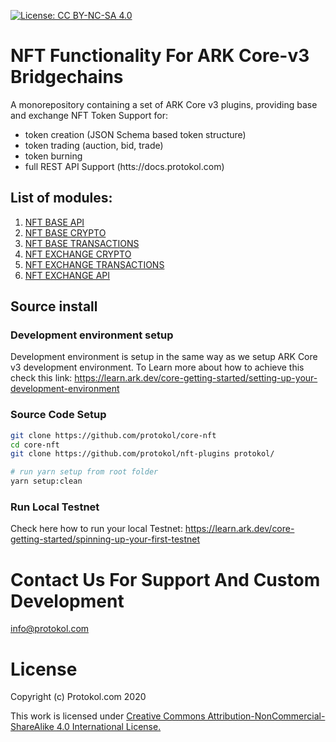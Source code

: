[![License: CC BY-NC-SA 4.0](https://img.shields.io/badge/License-CC%20BY--NC--SA%204.0-lightgrey.svg)](https://creativecommons.org/licenses/by-nc-sa/4.0/)

# NFT Functionality For ARK Core-v3 Bridgechains

A monorepository containing a set of ARK Core v3 plugins, providing base and exchange NFT Token Support for:
- token creation (JSON Schema based token structure)
- token trading (auction, bid, trade)
- token burning
- full REST API Support (htts://docs.protokol.com)

## List of modules:

1. [NFT BASE API](https://github.com/protokol/nft-plugins/tree/develop/packages/nft-base-api)
2. [NFT BASE CRYPTO](https://github.com/protokol/nft-plugins/tree/develop/packages/nft-base-crypto)
3. [NFT BASE TRANSACTIONS](https://github.com/protokol/nft-plugins/tree/develop/packages/nft-base-transactions)
4. [NFT EXCHANGE CRYPTO](https://github.com/protokol/nft-plugins/tree/develop/packages/nft-exchange-crypto)
5. [NFT EXCHANGE TRANSACTIONS](https://github.com/protokol/nft-plugins/tree/develop/packages/nft-exchange-transactions)
6. [NFT EXCHANGE API](https://github.com/protokol/nft-plugins/tree/develop/packages/nft-exchange-api)

## Source install
### Development environment setup

Development environment is setup in the same way as we setup ARK Core v3 development environment. To Learn more about how to achieve this check this link:
https://learn.ark.dev/core-getting-started/setting-up-your-development-environment

### Source Code Setup

```bash
git clone https://github.com/protokol/core-nft
cd core-nft
git clone https://github.com/protokol/nft-plugins protokol/

# run yarn setup from root folder
yarn setup:clean
```

### Run Local Testnet

Check here how to run your local Testnet:
https://learn.ark.dev/core-getting-started/spinning-up-your-first-testnet

# Contact Us For Support And Custom Development
info@protokol.com

# License
Copyright (c) Protokol.com 2020

This work is licensed under [Creative Commons Attribution-NonCommercial-ShareAlike 4.0 International License.](https://creativecommons.org/licenses/by-nc-sa/4.0/)
